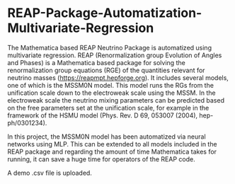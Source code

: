# REAP-Package-Automatization-Multivariate-Regression
The Mathematica based REAP Neutrino Package is automatized using multivariate regression.
REAP (Renormalization group Evolution of Angles and Phases) is a Mathematica based package for solving the renormalization group equations (RGE) of the quantities relevant for neutrino masses (https://reapmpt.hepforge.org). It includes several models, one of which is the MSSM0N model. This model runs the RGs from the unification scale down to the electroweak scale using the MSSM. In the electroweak scale the neutrino mixing parameters can be predicted based on the free parameters set at the unification scale, for example in the framework of the HSMU model (Phys. Rev. D 69, 053007 (2004), hep-ph/0301234).

In this project, the MSSM0N model has been automatized via neural networks using MLP. 
This can be extended to all models included in the REAP package and regarding the amount of time Mathematica takes for running, it can save a huge time for operators of the REAP code.

A demo .csv file is uploaded.
